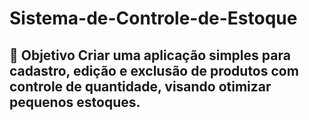 # Sistema-de-Controle-de-Estoque
## 📌 Objetivo Criar uma aplicação simples para cadastro, edição e exclusão de produtos com controle de quantidade, visando otimizar pequenos estoques.
